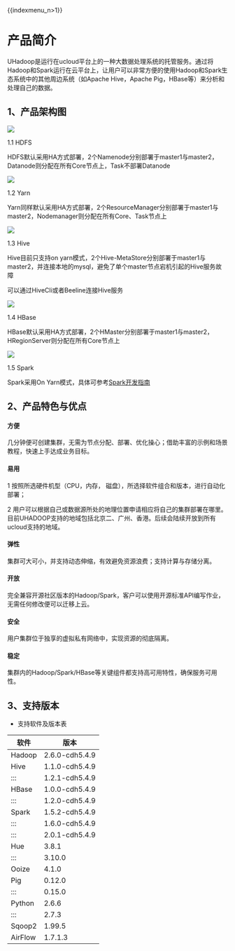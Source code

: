 {{indexmenu_n>1}}

# 产品简介

UHadoop是运行在ucloud平台上的一种大数据处理系统的托管服务。通过将Hadoop和Spark运行在云平台上，让用户可以非常方便的使用Hadoop和Spark生态系统中的其他周边系统（如Apache
Hive，Apache Pig，HBase等）来分析和处理自己的数据。

## 1、产品架构图

![](/images/jiagou.png)

1.1 HDFS

HDFS默认采用HA方式部署，2个Namenode分别部署于master1与master2，Datanode则分配在所有Core节点上，Task不部署Datanode

![](/images/developer/hdfs.jpg)

1.2 Yarn

Yarn同样默认采用HA方式部署，2个ResourceManager分别部署于master1与master2，Nodemanager则分配在所有Core、Task节点上

![](/images/developer/yarn.jpg)

1.3 Hive

Hive目前只支持on
yarn模式，2个Hive-MetaStore分别部署于master1与master2，并连接本地的mysql，避免了单个master节点宕机引起的Hive服务故障

可以通过HiveCli或者Beeline连接Hive服务

![](/images/developer/hive.jpg)

1.4 HBase

HBase默认采用HA方式部署，2个HMaster分别部署于master1与master2，HRegionServer则分配在所有Core节点上

![](/images/developer/hbase.jpg)

1.5 Spark

Spark采用On
Yarn模式，具体可参考[Spark开发指南](https://docs.ucloud.cn/analysis/uhadoop/developer/sparkdev)

## 2、产品特色与优点

#### 方便

几分钟便可创建集群，无需为节点分配、部署、优化操心；借助丰富的示例和场景教程，快速上手达成业务目标。

#### 易用

1 按照所选硬件机型（CPU，内存， 磁盘），所选择软件组合和版本，进行自动化部署；

2 用户可以根据自己或数据源所处的地理位置申请相应将自己的集群部署在哪里。目前UHADOOP支持的地域包括北京二、广州、香港。后续会陆续开放到所有ucloud支持的地域。

#### 弹性

集群可大可小，并支持动态伸缩，有效避免资源浪费；支持计算与存储分离。

#### 开放

完全兼容开源社区版本的Hadoop/Spark，客户可以使用开源标准API编写作业，无需任何修改便可以迁移上云。

#### 安全

用户集群位于独享的虚拟私有网络中，实现资源的彻底隔离。

#### 稳定

集群内的Hadoop/Spark/HBase等关键组件都支持高可用特性，确保服务可用性。

## 3、支持版本

- 支持软件及版本表

| 软件      | 版本             |
| ------- | -------------- |
| Hadoop  | 2.6.0-cdh5.4.9 |
| Hive    | 1.1.0-cdh5.4.9 |
| :::     | 1.2.1-cdh5.4.9 |
| HBase   | 1.0.0-cdh5.4.9 |
| :::     | 1.2.0-cdh5.4.9 |
| Spark   | 1.5.2-cdh5.4.9 |
| :::     | 1.6.0-cdh5.4.9 |
| :::     | 2.0.1-cdh5.4.9 |
| Hue     | 3.8.1          |
| :::     | 3.10.0         |
| Ooize   | 4.1.0          |
| Pig     | 0.12.0         |
| :::     | 0.15.0         |
| Python  | 2.6.6          |
| :::     | 2.7.3          |
| Sqoop2  | 1.99.5         |
| AirFlow | 1.7.1.3        |
